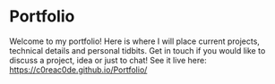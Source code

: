 # Portfolio

Welcome to my portfolio! Here is where I will place current projects, technical details and personal tidbits.
Get in touch if you would like to discuss a project, idea or just to chat!
See it live here: https://c0reac0de.github.io/Portfolio/
